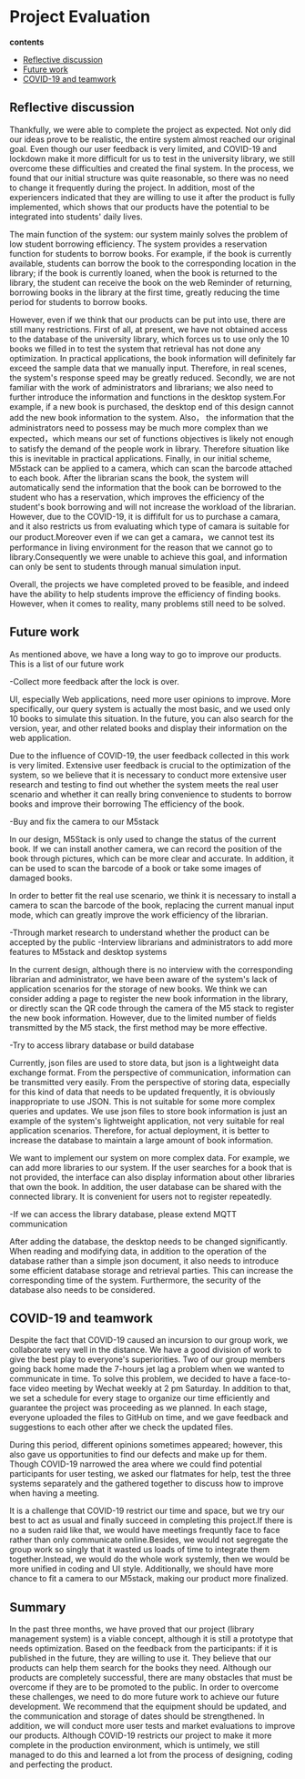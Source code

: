 # Project Evaluation   

**contents**

- [Reflective discussion](#reflective-discussion)
- [Future work](#Future-work)
- [COVID-19 and teamwork](#COVID-19-and-teamwork)





## Reflective discussion  
Thankfully, we were able to complete the project as expected. Not only did our ideas prove to be realistic, the entire system almost reached our original goal. Even though our user feedback is very limited, and COVID-19 and lockdown make it more difficult for us to test in the university library, we still overcome these difficulties and created the final system. In the process, we found that our initial structure was quite reasonable, so there was no need to change it frequently during the project. In addition, most of the experiencers indicated that they are willing to use it after the product is fully implemented, which shows that our products have the potential to be integrated into students' daily lives.

The main function of the system: our system mainly solves the problem of low student borrowing efficiency. The system provides a reservation function for students to borrow books. For example, if the book is currently available, students can borrow the book to the corresponding location in the library; if the book is currently loaned, when the book is returned to the library, the student can receive the book on the web Reminder of returning, borrowing books in the library at the first time, greatly reducing the time period for students to borrow books.

However, even if we think that our products can be put into use, there are still many restrictions. First of all, at present, we have not obtained access to the database of the university library, which forces us to use only the 10 books we filled in to test the system that retrieval has not done any optimization. In practical applications, the book information will definitely far exceed the sample data that we manually input. Therefore, in real scenes, the system's response speed may be greatly reduced. Secondly, we are not familiar with the work of administrators and librarians; we also need to further introduce the information and functions in the desktop system.For example, if a new book is purchased, the desktop end of this design cannot add the new book information to the system. Also， the information that the administrators need to possess may be much more complex than we expected，which  means our set of functions  objectives is likely not enough to satisfy the demand of the people work in library. Therefore situation like this is inevitable in practical applications. Finally, in our initial scheme, M5stack can be applied to a camera, which can scan the barcode attached to each book. After the librarian scans the book, the system will automatically send the information that the book can be borrowed to the student who has a reservation, which improves the efficiency of the student's book borrowing and will not increase the workload of the librarian. However, due to the COVID-19, it is diffifult for us to purchase a camara, and it also restricts us from evaluating which type of camara is suitable for our product.Moreover even if we can get a camara，we cannot test its performance in living environment  for the reason that we cannot go to library.Consequently we were unable to achieve this goal, and information can only be sent to students through manual simulation input.

Overall, the projects we have completed proved to be feasible, and indeed have the ability to help students improve the efficiency of finding books. However, when it comes to reality, many problems still need to be solved.
## Future work   
As mentioned above, we have a long way to go to improve our products. This is a list of our future work

-Collect more feedback after the lock is over.

UI, especially Web applications, need more user opinions to improve. More specifically, our query system is actually the most basic, and we used only 10 books to simulate this situation. In the future, you can also search for the version, year, and other related books and display their information on the web application.

Due to the influence of COVID-19, the user feedback collected in this work is very limited. Extensive user feedback is crucial to the optimization of the system, so we believe that it is necessary to conduct more extensive user research and testing to find out whether the system meets the real user scenario and whether it can really bring convenience to students to borrow books and improve their borrowing The efficiency of the book.

-Buy and fix the camera to our M5stack

In our design, M5Stack is only used to change the status of the current book. If we can install another camera, we can record the position of the book through pictures, which can be more clear and accurate. In addition, it can be used to scan the barcode of a book or take some images of damaged books.

In order to better fit the real use scenario, we think it is necessary to install a camera to scan the barcode of the book, replacing the current manual input mode, which can greatly improve the work efficiency of the librarian.

-Through market research to understand whether the product can be accepted by the public
-Interview librarians and administrators to add more features to M5stack and desktop systems

In the current design, although there is no interview with the corresponding librarian and administrator, we have been aware of the system's lack of application scenarios for the storage of new books. We think we can consider adding a page to register the new book information in the library, or directly scan the QR code through the camera of the M5 stack to register the new book information. However, due to the limited number of fields transmitted by the M5 stack, the first method may be more effective.

-Try to access library database or build database

Currently, json files are used to store data, but json is a lightweight data exchange format. From the perspective of communication, information can be transmitted very easily. From the perspective of storing data, especially for this kind of data that needs to be updated frequently, it is obviously inappropriate to use JSON. This is not suitable for some more complex queries and updates. We use json files to store book information is just an example of the system's lightweight application, not very suitable for real application scenarios. Therefore, for actual deployment, it is better to increase the database to maintain a large amount of book information.

We want to implement our system on more complex data. For example, we can add more libraries to our system. If the user searches for a book that is not provided, the interface can also display information about other libraries that own the book. In addition, the user database can be shared with the connected library. It is convenient for users not to register repeatedly.

-If we can access the library database, please extend MQTT communication

After adding the database, the desktop needs to be changed significantly. When reading and modifying data, in addition to the operation of the database rather than a simple json document, it also needs to introduce some efficient database storage and retrieval parties. This can increase the corresponding time of the system. Furthermore, the security of the database also needs to be considered.

## COVID-19 and teamwork
Despite the fact that COVID-19 caused an incursion to our group work, we collaborate very well in the distance. We have a good division of work to give the best play to everyone's superiorities. Two of our group members going back home made the 7-hours jet lag a problem when we wanted to communicate in time. To solve this problem, we decided to have a face-to-face video meeting by Wechat weekly at 2 pm Saturday. In addition to that, we set a schedule for every stage to organize our time efficiently and guarantee the project was proceeding as we planned. In each stage, everyone uploaded the files to GitHub on time, and we gave feedback and suggestions to each other after we check the updated files.

During this period, different opinions sometimes appeared; however, this also gave us opportunities to find our defects and make up for them. Though COVID-19 narrowed the area where we could find potential participants for user testing, we asked our flatmates for help, test the three systems separately and the gathered together to discuss how to improve when having a meeting.

It is a challenge that COVID-19 restrict our time and space, but we try our best to act as usual and finally succeed in completing this project.If there is no a suden raid like that, we would have meetings frequntly face to face rather than only communicate online.Besides, we would not segregate the group work so singly that it wasted us loads of time to integrate them together.Instead, we would do the whole work systemly, then we would be more unified in coding and UI style. Additionally, we should have more chance to fit a camera to our M5stack, making our product more finalized.


## Summary

In the past three months, we have proved that our project (library management system) is a viable concept, although it is still a prototype that needs optimization. Based on the feedback from the participants: if it is published in the future, they are willing to use it. They believe that our products can help them search for the books they need. Although our products are completely successful, there are many obstacles that must be overcome if they are to be promoted to the public. In order to overcome these challenges, we need to do more future work to achieve our future development. We recommend that the equipment should be updated, and the communication and storage of dates should be strengthened. In addition, we will conduct more user tests and market evaluations to improve our products. Although COVID-19 restricts our project to make it more complete in the production environment, which is untimely, we still managed to do this and learned a lot from the process of designing, coding and perfecting the product.


